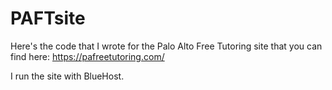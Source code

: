 # PAFTsite
Here's the code that I wrote for the Palo Alto Free Tutoring site that you can find here: https://pafreetutoring.com/

I run the site with BlueHost. 
